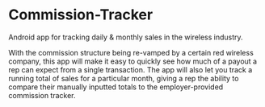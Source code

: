 # Commission-Tracker
Android app for tracking daily &amp; monthly sales in the wireless industry.

With the commission structure being re-vamped by a certain red wireless company, this app will make it easy to quickly see how much of a payout a rep can expect from a single transaction.  The app will also let you track a running total of sales for a particular month, giving a rep the ability to compare their manually inputted totals to the employer-provided commission tracker.
